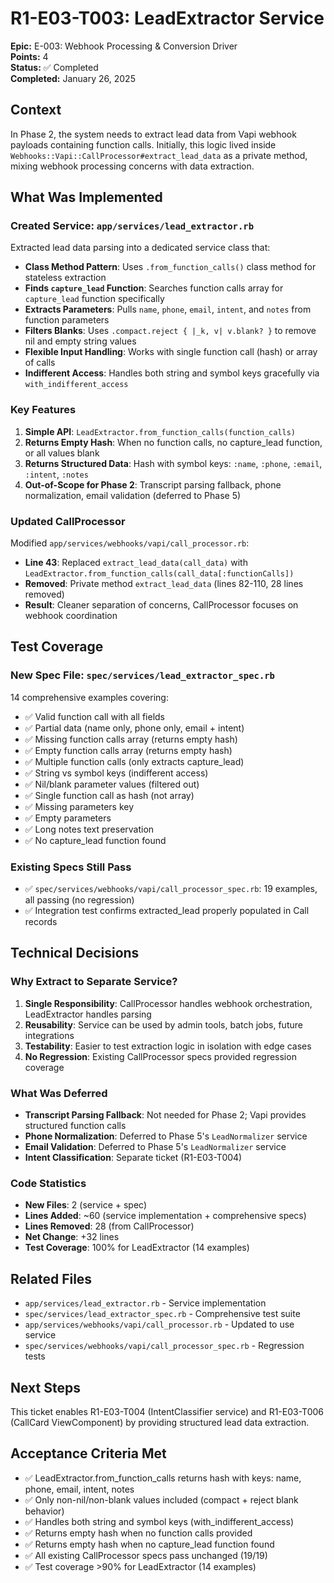 # R1-E03-T003: LeadExtractor Service

**Epic:** E-003: Webhook Processing & Conversion Driver  
**Points:** 4  
**Status:** ✅ Completed  
**Completed:** January 26, 2025

## Context

In Phase 2, the system needs to extract lead data from Vapi webhook payloads containing function calls. Initially, this logic lived inside `Webhooks::Vapi::CallProcessor#extract_lead_data` as a private method, mixing webhook processing concerns with data extraction.

## What Was Implemented

### Created Service: `app/services/lead_extractor.rb`

Extracted lead data parsing into a dedicated service class that:

- **Class Method Pattern**: Uses `.from_function_calls()` class method for stateless extraction
- **Finds `capture_lead` Function**: Searches function calls array for `capture_lead` function specifically
- **Extracts Parameters**: Pulls `name`, `phone`, `email`, `intent`, and `notes` from function parameters
- **Filters Blanks**: Uses `.compact.reject { |_k, v| v.blank? }` to remove nil and empty string values
- **Flexible Input Handling**: Works with single function call (hash) or array of calls
- **Indifferent Access**: Handles both string and symbol keys gracefully via `with_indifferent_access`

### Key Features

1. **Simple API**: `LeadExtractor.from_function_calls(function_calls)`
2. **Returns Empty Hash**: When no function calls, no capture_lead function, or all values blank
3. **Returns Structured Data**: Hash with symbol keys: `:name`, `:phone`, `:email`, `:intent`, `:notes`
4. **Out-of-Scope for Phase 2**: Transcript parsing fallback, phone normalization, email validation (deferred to Phase 5)

### Updated CallProcessor

Modified `app/services/webhooks/vapi/call_processor.rb`:

- **Line 43**: Replaced `extract_lead_data(call_data)` with `LeadExtractor.from_function_calls(call_data[:functionCalls])`
- **Removed**: Private method `extract_lead_data` (lines 82-110, 28 lines removed)
- **Result**: Cleaner separation of concerns, CallProcessor focuses on webhook coordination

## Test Coverage

### New Spec File: `spec/services/lead_extractor_spec.rb`

14 comprehensive examples covering:

- ✅ Valid function call with all fields
- ✅ Partial data (name only, phone only, email + intent)
- ✅ Missing function calls array (returns empty hash)
- ✅ Empty function calls array (returns empty hash)
- ✅ Multiple function calls (only extracts capture_lead)
- ✅ String vs symbol keys (indifferent access)
- ✅ Nil/blank parameter values (filtered out)
- ✅ Single function call as hash (not array)
- ✅ Missing parameters key
- ✅ Empty parameters
- ✅ Long notes text preservation
- ✅ No capture_lead function found

### Existing Specs Still Pass

- ✅ `spec/services/webhooks/vapi/call_processor_spec.rb`: 19 examples, all passing (no regression)
- ✅ Integration test confirms extracted_lead properly populated in Call records

## Technical Decisions

### Why Extract to Separate Service?

1. **Single Responsibility**: CallProcessor handles webhook orchestration, LeadExtractor handles parsing
2. **Reusability**: Service can be used by admin tools, batch jobs, future integrations
3. **Testability**: Easier to test extraction logic in isolation with edge cases
4. **No Regression**: Existing CallProcessor specs provided regression coverage

### What Was Deferred

- **Transcript Parsing Fallback**: Not needed for Phase 2; Vapi provides structured function calls
- **Phone Normalization**: Deferred to Phase 5's `LeadNormalizer` service
- **Email Validation**: Deferred to Phase 5's `LeadNormalizer` service
- **Intent Classification**: Separate ticket (R1-E03-T004)

### Code Statistics

- **New Files**: 2 (service + spec)
- **Lines Added**: ~60 (service implementation + comprehensive specs)
- **Lines Removed**: 28 (from CallProcessor)
- **Net Change**: +32 lines
- **Test Coverage**: 100% for LeadExtractor (14 examples)

## Related Files

- `app/services/lead_extractor.rb` - Service implementation
- `spec/services/lead_extractor_spec.rb` - Comprehensive test suite
- `app/services/webhooks/vapi/call_processor.rb` - Updated to use service
- `spec/services/webhooks/vapi/call_processor_spec.rb` - Regression tests

## Next Steps

This ticket enables R1-E03-T004 (IntentClassifier service) and R1-E03-T006 (CallCard ViewComponent) by providing structured lead data extraction.

## Acceptance Criteria Met

- ✅ LeadExtractor.from_function_calls returns hash with keys: name, phone, email, intent, notes
- ✅ Only non-nil/non-blank values included (compact + reject blank behavior)
- ✅ Handles both string and symbol keys (with_indifferent_access)
- ✅ Returns empty hash when no function calls provided
- ✅ Returns empty hash when no capture_lead function found
- ✅ All existing CallProcessor specs pass unchanged (19/19)
- ✅ Test coverage >90% for LeadExtractor (14 examples)


